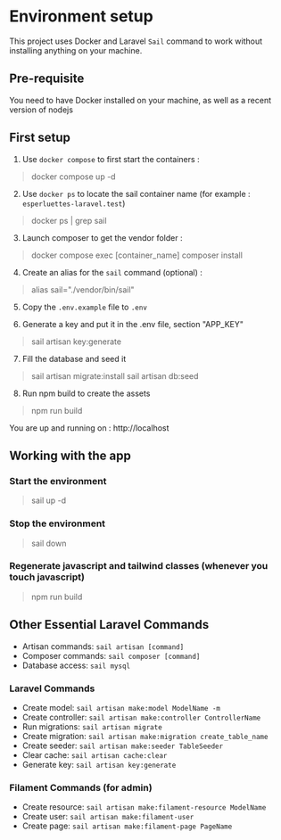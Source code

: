 # Environment setup

This project uses Docker and Laravel `Sail` command to work without installing anything on your machine.

## Pre-requisite
You need to have Docker installed on your machine, as well as a recent version of nodejs

## First setup

1. Use `docker compose` to first start the containers :

> docker compose up -d

2. Use `docker ps` to locate the sail container name (for example : `esperluettes-laravel.test`)

> docker ps | grep sail

3. Launch composer to get the vendor folder :

> docker compose exec [container_name] composer install

4. Create an alias for the `sail` command (optional) :

> alias sail="./vendor/bin/sail"

5. Copy the `.env.example` file to `.env`

6. Generate a key and put it in the .env file, section "APP_KEY"

> sail artisan key:generate

7. Fill the database and seed it

> sail artisan migrate:install 
> sail artisan db:seed

8. Run npm build to create the assets

> npm run build

You are up and running on : http://localhost

## Working with the app

### Start the environment 

> sail up -d

### Stop the environment 

> sail down

### Regenerate javascript and tailwind classes (whenever you touch javascript)

> npm run build

## Other Essential Laravel Commands
- Artisan commands: `sail artisan [command]`
- Composer commands: `sail composer [command]`
- Database access: `sail mysql`

### Laravel Commands
- Create model: `sail artisan make:model ModelName -m`
- Create controller: `sail artisan make:controller ControllerName`
- Run migrations: `sail artisan migrate`
- Create migration: `sail artisan make:migration create_table_name`
- Create seeder: `sail artisan make:seeder TableSeeder`
- Clear cache: `sail artisan cache:clear`
- Generate key: `sail artisan key:generate`

### Filament Commands (for admin)
- Create resource: `sail artisan make:filament-resource ModelName`
- Create user: `sail artisan make:filament-user`
- Create page: `sail artisan make:filament-page PageName`
